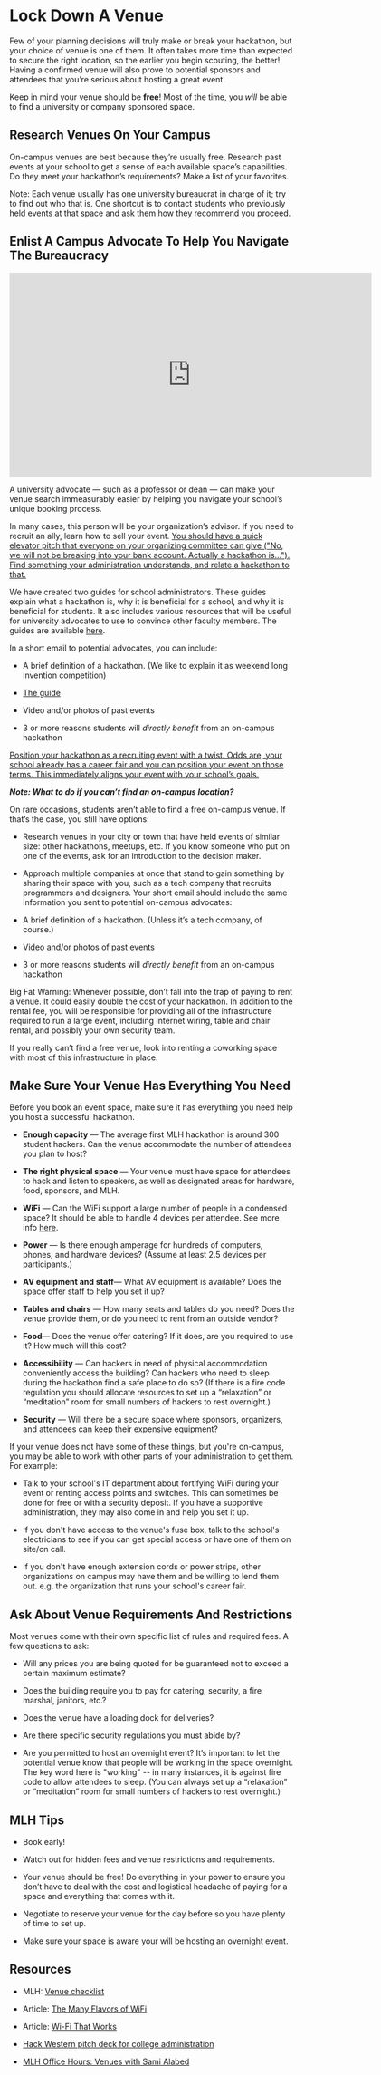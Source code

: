 # Lock Down A Venue

Few of your planning decisions will truly make or break your hackathon, but your choice of venue is one of them. It often takes more time than expected to secure the right location, so the earlier you begin scouting, the better! Having a confirmed venue will also prove to potential sponsors and attendees that you’re serious about hosting a great event.

Keep in mind your venue should be **free**! Most of the time, you *will* be able to find a university or company sponsored space.

## Research Venues On Your Campus

On-campus venues are best because they’re usually free. Research past events at your school to get a sense of each available space’s capabilities. Do they meet your hackathon’s requirements? Make a list of your favorites.

Note: Each venue usually has one university bureaucrat in charge of it; try to find out who that is. One shortcut is to contact students who previously held events at that space and ask them how they recommend you proceed.

## Enlist A Campus Advocate To Help You Navigate The Bureaucracy

<iframe width="640" height="360" src="https://www.youtube.com/embed/UAka9RZ68kk" frameborder="0" allow="autoplay; encrypted-media" allowfullscreen></iframe>

A university advocate — such as a professor or dean — can make your venue search immeasurably easier by helping you navigate your school’s unique booking process.

In many cases, this person will be your organization’s advisor. If you need to recruit an ally, learn how to sell your event. [You should have a quick elevator pitch that everyone on your organizing committee can give ("No, we will not be breaking into your bank account. Actually a hackathon is…"). Find something your administration understands, and relate a hackathon to that.](http://news.mlh.io/how-to-throw-an-epic-hackathon-07-07-2014)

We have created two guides for school administrators. These guides explain what a hackathon is, why it is beneficial for a school, and why it is beneficial for students. It also includes various resources that will be useful for university advocates to use to convince other faculty members. The guides are available [here](http://news.mlh.io/hackathon-guides-for-parents-and-administrators-09-10-2015).

In a short email to potential advocates, you can include:

* A brief definition of a hackathon. (We like to explain it as weekend long invention competition)

* [The guide](http://news.mlh.io/hackathon-guides-for-parents-and-administrators-09-10-2015)

* Video and/or photos of past events

* 3 or more reasons students will *directly benefit* from an on-campus hackathon

[Position your hackathon as a recruiting event with a twist. Odds are, your school already has a career fair and you can position your event on those terms. This immediately aligns your event with your school’s goals.](http://news.mlh.io/how-to-throw-an-epic-hackathon-07-07-2014)

**_Note: What to do if you can’t find an on-campus location?_**

On rare occasions, students aren’t able to find a free on-campus venue. If that’s the case, you still have options:

* Research venues in your city or town that have held events of similar size: other hackathons, meetups, etc. If you know someone who put on one of the events, ask for an introduction to the decision maker.

* Approach multiple companies at once that stand to gain something by sharing their space with you, such as a tech company that recruits programmers and designers. Your short email should include the same information you sent to potential on-campus advocates:

* A brief definition of a hackathon. (Unless it’s a tech company, of course.)

* Video and/or photos of past events

* 3 or more reasons students will *directly benefit* from an on-campus hackathon

Big Fat Warning: Whenever possible, don’t fall into the trap of paying to rent a venue. It could easily double the cost of your hackathon. In addition to the rental fee, you will be responsible for providing all of the infrastructure required to run a large event, including Internet wiring, table and chair rental, and possibly your own security team.

If you really can’t find a free venue, look into renting a coworking space with most of this infrastructure in place.

## Make Sure Your Venue Has Everything You Need

Before you book an event space, make sure it has everything you need help you host a successful hackathon.

* **Enough capacity** — The average first MLH hackathon is around 300 student hackers. Can the venue accommodate the number of attendees you plan to host?

* **The right physical space** — Your venue must have space for attendees to hack and listen to speakers, as well as designated areas for hardware, food, sponsors, and MLH.

* **WiFi** — Can the WiFi support a large number of people in a condensed space? It should be able to handle 4 devices per attendee. See more info [here](https://docs.google.com/document/d/1NRs6pM0mEetgIFJVvPr5pN5O3diOuTKuhbGZkWMb87c/edit).

* **Power** — Is there enough amperage for hundreds of computers, phones, and hardware devices? (Assume at least 2.5 devices per participants.)

* **AV equipment and staff**— What AV equipment is available? Does the space offer staff to help you set it up?

* **Tables and chairs** — How many seats and tables do you need? Does the venue provide them, or do you need to rent from an outside vendor?

* **Food**— Does the venue offer catering? If it does, are you required to use it? How much will this cost?

* **Accessibility** — Can hackers in need of physical accommodation conveniently access the building? Can hackers who need to sleep during the hackathon find a safe place to do so? (If there is a fire code regulation you should allocate resources to set up a “relaxation” or “meditation” room for small numbers of hackers to rest overnight.)

* **Security** — Will there be a secure space where sponsors, organizers, and attendees can keep their expensive equipment?

If your venue does not have some of these things, but you're on-campus, you may be able to work with other parts of your administration to get them. For example:

* Talk to your school's IT department about fortifying WiFi during your event or renting access points and switches. This can sometimes be done for free or with a security deposit. If you have a supportive administration, they may also come in and help you set it up.

* If you don't have access to the venue's fuse box, talk to the school's electricians to see if you can get special access or have one of them on site/on call.

* If you don't have enough extension cords or power strips, other organizations on campus may have them and be willing to lend them out. e.g. the organization that runs your school's career fair.

## Ask About Venue Requirements And Restrictions

Most venues come with their own specific list of rules and required fees. A few questions to ask:

* Will any prices you are being quoted for be guaranteed not to exceed a certain maximum estimate?

* Does the building require you to pay for catering, security, a fire marshal, janitors, etc.?

* Does the venue have a loading dock for deliveries?

* Are there specific security regulations you must abide by?

* Are you permitted to host an overnight event? It’s important to let the potential venue know that people will be working in the space overnight. The key word here is "working" -- in many instances, it is against fire code to allow attendees to sleep. (You can always set up a “relaxation” or “meditation” room for small numbers of hackers to rest overnight.)

## MLH Tips

* Book early!

* Watch out for hidden fees and venue restrictions and requirements.

* Your venue should be free! Do everything in your power to ensure you don’t have to deal with the cost and logistical headache of paying for a space and everything that comes with it.

* Negotiate to reserve your venue for the day before so you have plenty of time to set up.

* Make sure your space is aware your will be hosting an overnight event.

## Resources

* MLH: [Venue checklist](https://docs.google.com/document/d/1NRs6pM0mEetgIFJVvPr5pN5O3diOuTKuhbGZkWMb87c/edit)

* Article: [The Many Flavors of WiFi ](https://medium.com/@danielceckert/the-many-flavors-of-wifi-5bdbeeca87f4)

* Article: [Wi-Fi That Works](https://medium.com/mhacks-iv/wi-fi-that-works-9afe3dec3d93)

* [Hack Western pitch deck for college administration](https://github.com/MLH/hackathon-organizer-guide/tree/master/Organizer-Resources)

* [MLH Office Hours: Venues with Sami Alabed](https://www.youtube.com/watch?v=w3mJXfvGFrM)
